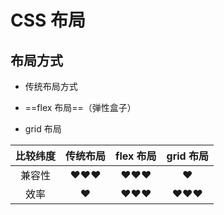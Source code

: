 CSS 布局
===

布局方式
---

- 传统布局方式
- ==flex 布局==（弹性盒子）

- grid 布局

| 比较纬度 | 传统布局 | flex 布局 | grid 布局 |
| :------: | :------: | :-------: | :-------: |
|  兼容性  |   ❤❤❤    |    ❤❤❤    |     ❤     |
|   效率   |    ❤     |    ❤❤❤    |    ❤❤❤    |

